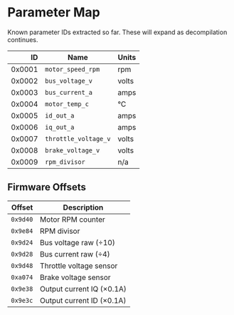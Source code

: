# Parameter Map

Known parameter IDs extracted so far.  These will expand as decompilation
continues.

| ID   | Name             | Units |
|-----:|------------------|-------|
|0x0001|`motor_speed_rpm` | rpm   |
|0x0002|`bus_voltage_v`   | volts |
|0x0003|`bus_current_a`   | amps  |
|0x0004|`motor_temp_c`   | °C    |
|0x0005|`id_out_a`        | amps  |
|0x0006|`iq_out_a`        | amps  |
|0x0007|`throttle_voltage_v`| volts |
|0x0008|`brake_voltage_v`| volts |
|0x0009|`rpm_divisor`     | n/a   |

## Firmware Offsets

| Offset | Description                |
|-------:|----------------------------|
|`0x9d40`|Motor RPM counter           |
|`0x9e84`|RPM divisor                 |
|`0x9d24`|Bus voltage raw (÷10)       |
|`0x9d28`|Bus current raw (÷4)        |
|`0x9d48`|Throttle voltage sensor     |
|`0xa074`|Brake voltage sensor        |
|`0x9e38`|Output current IQ (×0.1A)   |
|`0x9e3c`|Output current ID (×0.1A)   |


